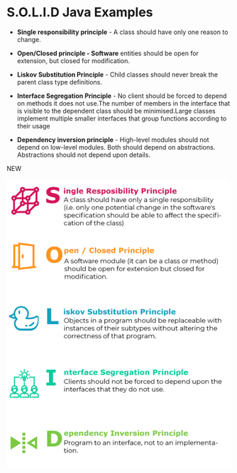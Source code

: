 # S.O.L.I.D Java Examples

* **Single responsibility principle** - A class should have only one reason to change.

* **Open/Closed principle - Software** entities should be open for extension, but closed for modification.

* **Liskov Substitution Principle** - Child classes should never break the parent class type definitions.

* **Interface Segregation Principle** - No client should be forced to depend on methods it does not use.The number of members in the interface that is visible to the dependent class should be minimised.Large classes implement multiple smaller interfaces that group functions according to their usage

* **Dependency inversion principle** - High-level modules should not depend on low-level modules. Both should depend on abstractions. Abstractions should not depend upon details.

NEW

![alt text](https://github.com/tadakoglu/solid-principles/blob/master/S.O.L.I.D.png)
